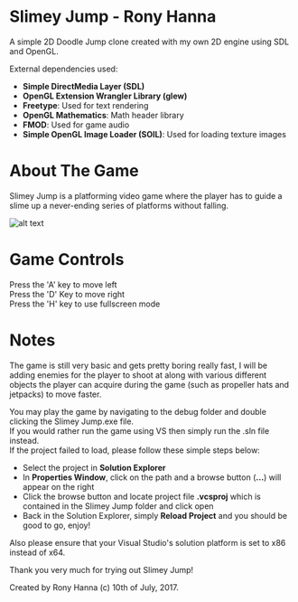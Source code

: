 # Slimey Jump - Rony Hanna 
A simple 2D Doodle Jump clone created with my own 2D engine using SDL and OpenGL. 

External dependencies used:  
- __Simple DirectMedia Layer (SDL)__  
- __OpenGL Extension Wrangler Library (glew)__  
- __Freetype__: Used for text rendering  
- __OpenGL Mathematics__: Math header library  
- __FMOD__: Used for game audio  
- __Simple OpenGL Image Loader (SOIL)__: Used for loading texture images   

# About The Game
Slimey Jump is a platforming video game where the player has to guide a slime up a never-ending series of platforms without falling. 

![alt text](http://i65.tinypic.com/1zce0rb.png)

# Game Controls
Press the 'A' key to move left  
Press the 'D' Key to move right  
Press the 'H' key to use fullscreen mode

# Notes
The game is still very basic and gets pretty boring really fast, I will be adding enemies for the player to shoot at along with various 
different objects the player can acquire during the game (such as propeller hats and jetpacks) to move faster.   

You may play the game by navigating to the debug folder and double clicking the Slimey Jump.exe file.  
If you would rather run the game using VS then simply run the .sln file instead.   
If the project failed to load, please follow these simple steps below:  
 - Select the project in __Solution Explorer__
 - In __Properties Window__, click on the path and a browse button (__...__) will appear on the right
 - Click the browse button and locate project file __.vcsproj__ which is contained in the Slimey Jump folder and click open
 - Back in the Solution Explorer, simply __Reload Project__ and you should be good to go, enjoy!
 
 Also please ensure that your Visual Studio's solution platform is set to x86 instead of x64.
 
 Thank you very much for trying out Slimey Jump!
 
Created by Rony Hanna (c) 10th of July, 2017.
